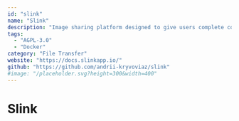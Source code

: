 ```yaml
---
id: "slink"
name: "Slink"
description: "Image sharing platform designed to give users complete control over their media sharing experience."
tags:
  - "AGPL-3.0"
  - "Docker"
category: "File Transfer"
website: "https://docs.slinkapp.io/"
github: "https://github.com/andrii-kryvoviaz/slink"
#image: "/placeholder.svg?height=300&width=400"
---
```


# Slink

